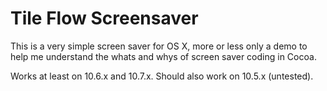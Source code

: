 Tile Flow Screensaver
=====================

This is a very simple screen saver for OS X, more or less only
a demo to help me understand the whats and whys of screen
saver coding in Cocoa.

Works at least on 10.6.x and 10.7.x.
Should also work on 10.5.x (untested).
